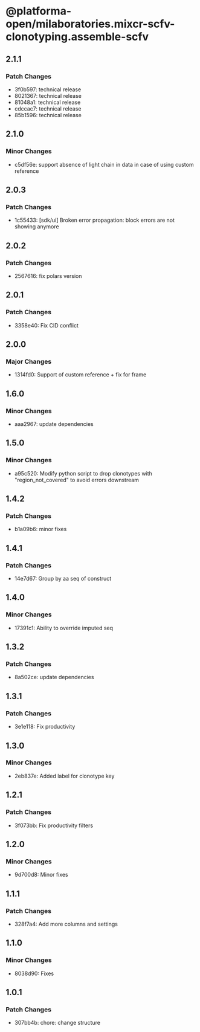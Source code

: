 # @platforma-open/milaboratories.mixcr-scfv-clonotyping.assemble-scfv

## 2.1.1

### Patch Changes

- 3f0b597: technical release
- 8021367: technical release
- 81048a1: technical release
- cdccac7: technical release
- 85b1596: technical release

## 2.1.0

### Minor Changes

- c5df56e: support absence of light chain in data in case of using custom reference

## 2.0.3

### Patch Changes

- 1c55433: [sdk/ui] Broken error propagation: block errors are not showing anymore

## 2.0.2

### Patch Changes

- 2567616: fix polars version

## 2.0.1

### Patch Changes

- 3358e40: Fix CID conflict

## 2.0.0

### Major Changes

- 1314fd0: Support of custom reference + fix for frame

## 1.6.0

### Minor Changes

- aaa2967: update dependencies

## 1.5.0

### Minor Changes

- a95c520: Modify python script to drop clonotypes with "region_not_covered" to avoid errors downstream

## 1.4.2

### Patch Changes

- b1a09b6: minor fixes

## 1.4.1

### Patch Changes

- 14e7d67: Group by aa seq of construct

## 1.4.0

### Minor Changes

- 17391c1: Ability to override imputed seq

## 1.3.2

### Patch Changes

- 8a502ce: update dependencies

## 1.3.1

### Patch Changes

- 3e1e118: Fix productivity

## 1.3.0

### Minor Changes

- 2eb837e: Added label for clonotype key

## 1.2.1

### Patch Changes

- 3f073bb: Fix productivity filters

## 1.2.0

### Minor Changes

- 9d700d8: Minor fixes

## 1.1.1

### Patch Changes

- 328f7a4: Add more columns and settings

## 1.1.0

### Minor Changes

- 8038d90: Fixes

## 1.0.1

### Patch Changes

- 307bb4b: chore: change structure

